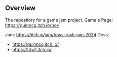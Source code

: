 ## Overview
The repository for a game jam project.
Game's Page: https://quinncg.itch.io/nox

Jam: https://itch.io/jam/boss-rush-jam-2024
Devs:
- https://quinncg.itch.io/
- https://tdw1.itch.io/

